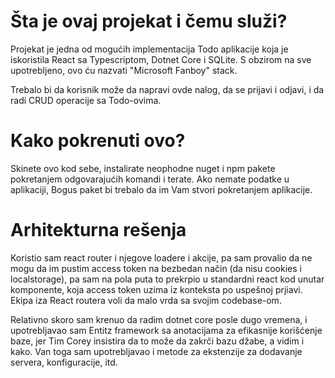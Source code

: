 # Šta je ovaj projekat i čemu služi?

Projekat je jedna od mogućih implementacija Todo aplikacije koja je iskoristila React sa Typescriptom, Dotnet Core i SQLite. S obzirom na sve upotrebljeno, ovo ću nazvati "Microsoft Fanboy" stack.

Trebalo bi da korisnik može da napravi ovde nalog, da se prijavi i odjavi, i da radi CRUD operacije sa Todo-ovima.

# Kako pokrenuti ovo?

Skinete ovo kod sebe, instalirate neophodne nuget i npm pakete pokretanjem odgovarajućih komandi i terate. Ako nemate podatke u aplikaciji, Bogus paket bi trebalo da im Vam stvori pokretanjem aplikacije.

# Arhitekturna rešenja

Koristio sam react router i njegove loadere i akcije, pa sam provalio da ne mogu da im pustim access token na bezbedan način (da nisu cookies i localstorage), pa sam na pola puta to prekrpio u standardni react kod unutar komponente, koja access token uzima iz konteksta po uspešnoj prjiavi. Ekipa iza React routera voli da malo vrda sa svojim codebase-om.

Relativno skoro sam krenuo da radim dotnet core posle dugo vremena, i upotrebljavao sam Entitz framework sa anotacijama za efikasnije korišćenje baze, jer Tim Corey insistira da to može da zakrči bazu džabe, a vidim i kako. Van toga sam upotrebljavao i metode za ekstenzije za dodavanje servera, konfiguracije, itd.
